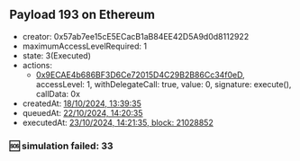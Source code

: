 ## Payload 193 on Ethereum

- creator: 0x57ab7ee15cE5ECacB1aB84EE42D5A9d0d8112922
- maximumAccessLevelRequired: 1
- state: 3(Executed)
- actions:
  - [0x9ECAE4b686BF3D6Ce72015D4C29B2B86Cc34f0eD](https://etherscan.io/tx/0x9ECAE4b686BF3D6Ce72015D4C29B2B86Cc34f0eD), accessLevel: 1, withDelegateCall: true, value: 0, signature: execute(), callData: 0x
- createdAt: [18/10/2024, 13:39:35](https://etherscan.io/tx/0x435f91cdc12dde931298d4c7d4f115eae4855e8dec2ce840ca19824b5ad69cc6)
- queuedAt: [22/10/2024, 14:20:35](https://etherscan.io/tx/0x427898697a8ac95510eea1e52cb8cb275bee8d9832cbea6427a96bcdcea76018)
- executedAt: [23/10/2024, 14:21:35, block: 21028852](https://etherscan.io/tx/0xb56e287b69b0582139e769f850a0274dccdb5a3efd606a421d363f135ef1b19a)

### :sos: simulation failed: 33
